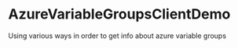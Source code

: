 # AzureVariableGroupsClientDemo
Using various ways in order to get info about azure variable groups
